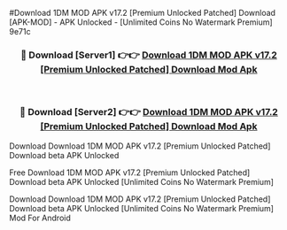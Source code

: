 #Download 1DM  MOD APK v17.2 [Premium Unlocked Patched] Download [APK-MOD] - APK Unlocked - [Unlimited Coins No Watermark Premium] 9e71c



<div align="center">

<h3>🔴 Download [Server1] 👉👉 <a href="https://momento.my/?title=Download_1DM__MOD_APK_v17.2_[Premium_Unlocked_Patched]_Download">Download 1DM  MOD APK v17.2 [Premium Unlocked Patched] Download Mod Apk</a></h3><br>

<h3>🔴 Download [Server2] 👉👉 <a href="https://momento.my/?title=Download_1DM__MOD_APK_v17.2_[Premium_Unlocked_Patched]_Download">Download 1DM  MOD APK v17.2 [Premium Unlocked Patched] Download Mod Apk</a></h3>
</div>



Download Download 1DM  MOD APK v17.2 [Premium Unlocked Patched] Download beta APK Unlocked

Free Download 1DM  MOD APK v17.2 [Premium Unlocked Patched] Download beta APK Unlocked [Unlimited Coins No Watermark Premium]

Download Download 1DM  MOD APK v17.2 [Premium Unlocked Patched] Download beta APK Unlocked [Unlimited Coins No Watermark Premium] Mod For Android
